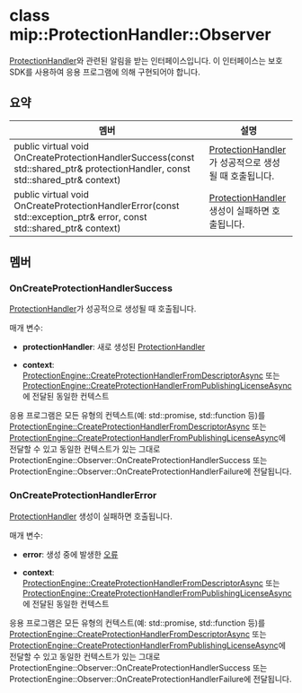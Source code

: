 # <a name="class-mipprotectionhandlerobserver"></a>class mip::ProtectionHandler::Observer 
[ProtectionHandler](class_mip_protectionhandler.md)와 관련된 알림을 받는 인터페이스입니다.
이 인터페이스는 보호 SDK를 사용하여 응용 프로그램에 의해 구현되어야 합니다.
  
## <a name="summary"></a>요약
 멤버                        | 설명                                
--------------------------------|---------------------------------------------
public virtual void OnCreateProtectionHandlerSuccess(const std::shared_ptr<ProtectionHandler>& protectionHandler, const std::shared_ptr<void>& context)  |  [ProtectionHandler](class_mip_protectionhandler.md)가 성공적으로 생성될 때 호출됩니다.
public virtual void OnCreateProtectionHandlerError(const std::exception_ptr& error, const std::shared_ptr<void>& context)  |  [ProtectionHandler](class_mip_protectionhandler.md) 생성이 실패하면 호출됩니다.
  
## <a name="members"></a>멤버
  
### <a name="oncreateprotectionhandlersuccess"></a>OnCreateProtectionHandlerSuccess
[ProtectionHandler](class_mip_protectionhandler.md)가 성공적으로 생성될 때 호출됩니다.

매개 변수:  
* **protectionHandler**: 새로 생성된 [ProtectionHandler](class_mip_protectionhandler.md)


* **context**: [ProtectionEngine::CreateProtectionHandlerFromDescriptorAsync](class_mip_protectionengine.md#createprotectionhandlerfromdescriptorasync) 또는 [ProtectionEngine::CreateProtectionHandlerFromPublishingLicenseAsync](class_mip_protectionengine.md#createprotectionhandlerfrompublishinglicenseasync)에 전달된 동일한 컨텍스트


응용 프로그램은 모든 유형의 컨텍스트(예: std::promise, std::function 등)를 [ProtectionEngine::CreateProtectionHandlerFromDescriptorAsync](class_mip_protectionengine.md#createprotectionhandlerfromdescriptorasync) 또는 [ProtectionEngine::CreateProtectionHandlerFromPublishingLicenseAsync](class_mip_protectionengine.md#createprotectionhandlerfrompublishinglicenseasync)에 전달할 수 있고 동일한 컨텍스트가 있는 그대로 ProtectionEngine::Observer::OnCreateProtectionHandlerSuccess 또는 ProtectionEngine::Observer::OnCreateProtectionHandlerFailure에 전달됩니다.
  
### <a name="oncreateprotectionhandlererror"></a>OnCreateProtectionHandlerError
[ProtectionHandler](class_mip_protectionhandler.md) 생성이 실패하면 호출됩니다.

매개 변수:  
* **error**: 생성 중에 발생한 [오류](class_mip_error.md) 


* **context**: [ProtectionEngine::CreateProtectionHandlerFromDescriptorAsync](class_mip_protectionengine.md#createprotectionhandlerfromdescriptorasync) 또는 [ProtectionEngine::CreateProtectionHandlerFromPublishingLicenseAsync](class_mip_protectionengine.md#createprotectionhandlerfrompublishinglicenseasync)에 전달된 동일한 컨텍스트


응용 프로그램은 모든 유형의 컨텍스트(예: std::promise, std::function 등)를 [ProtectionEngine::CreateProtectionHandlerFromDescriptorAsync](class_mip_protectionengine.md#createprotectionhandlerfromdescriptorasync) 또는 [ProtectionEngine::CreateProtectionHandlerFromPublishingLicenseAsync](class_mip_protectionengine.md#createprotectionhandlerfrompublishinglicenseasync)에 전달할 수 있고 동일한 컨텍스트가 있는 그대로 ProtectionEngine::Observer::OnCreateProtectionHandlerSuccess 또는 ProtectionEngine::Observer::OnCreateProtectionHandlerFailure에 전달됩니다.